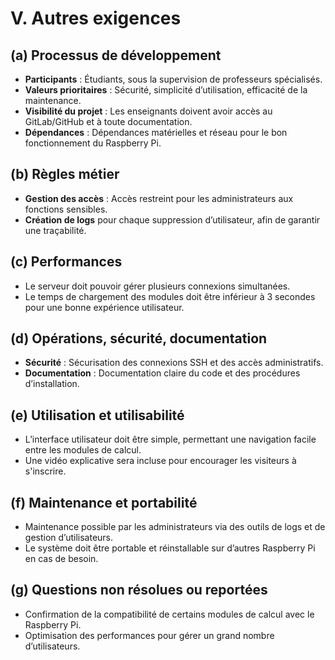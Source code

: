 # V. Autres exigences

## (a) Processus de développement
- **Participants** : Étudiants, sous la supervision de professeurs spécialisés.
- **Valeurs prioritaires** : Sécurité, simplicité d’utilisation, efficacité de la maintenance.
- **Visibilité du projet** : Les enseignants doivent avoir accès au GitLab/GitHub et à toute documentation.
- **Dépendances** : Dépendances matérielles et réseau pour le bon fonctionnement du Raspberry Pi.

## (b) Règles métier
- **Gestion des accès** : Accès restreint pour les administrateurs aux fonctions sensibles.
- **Création de logs** pour chaque suppression d’utilisateur, afin de garantir une traçabilité.

## (c) Performances
- Le serveur doit pouvoir gérer plusieurs connexions simultanées.
- Le temps de chargement des modules doit être inférieur à 3 secondes pour une bonne expérience utilisateur.

## (d) Opérations, sécurité, documentation
- **Sécurité** : Sécurisation des connexions SSH et des accès administratifs.
- **Documentation** : Documentation claire du code et des procédures d’installation.

## (e) Utilisation et utilisabilité
- L’interface utilisateur doit être simple, permettant une navigation facile entre les modules de calcul.
- Une vidéo explicative sera incluse pour encourager les visiteurs à s'inscrire.

## (f) Maintenance et portabilité
- Maintenance possible par les administrateurs via des outils de logs et de gestion d’utilisateurs.
- Le système doit être portable et réinstallable sur d’autres Raspberry Pi en cas de besoin.

## (g) Questions non résolues ou reportées
- Confirmation de la compatibilité de certains modules de calcul avec le Raspberry Pi.
- Optimisation des performances pour gérer un grand nombre d’utilisateurs.
